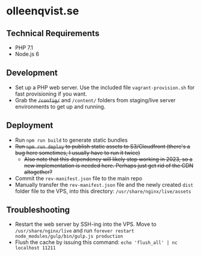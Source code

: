 # olleenqvist.se

## Technical Requirements

- PHP 7.1
- Node.js 6

## Development

- Set up a PHP web server. Use the included file `vagrant-provision.sh` for fast provisioning if you want.
- Grab the ~~`/config/`~~ and `/content/` folders from staging/live server environments to get up and running.

## Deployment

- Run `npm run build` to generate static bundles
- ~~Run `npm run deploy` to publish static assets to S3/Cloudfront (there's a bug here sometimes, I usually have to run it twice)~~
  - ~~Also note that this dependency will likely stop working in 2023, so a new implementation is needed here. Perhaps just get rid of the CDN altogether?~~
- Commit the `rev-manifest.json` file to the main repo
- Manually transfer the `rev-manifest.json` file and the newly created `dist` folder file to the VPS, into this directory: `/usr/share/nginx/live/assets`

## Troubleshooting

- Restart the web server by SSH-ing into the VPS. Move to `/usr/share/nginx/live` and run `forever restart node_modules/gulp/bin/gulp.js production`
- Flush the cache by issuing this command: `echo 'flush_all' | nc localhost 11211`
